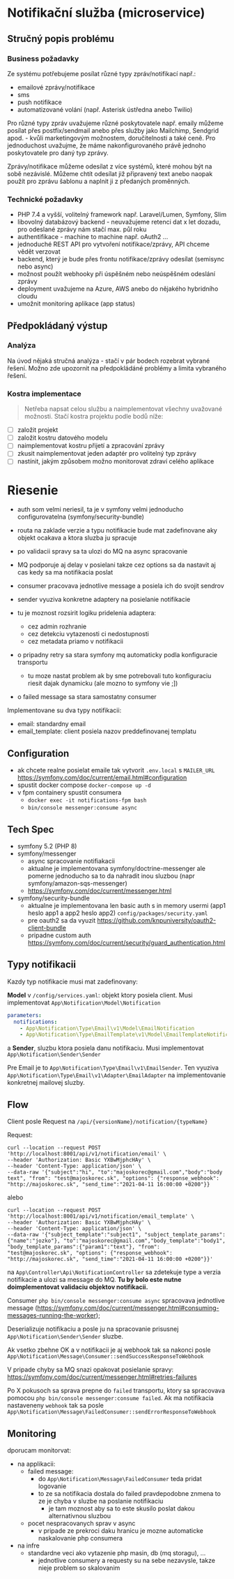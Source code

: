 # Notifikační služba (microservice)

## Stručný popis problému

### Business požadavky
Ze systému potřebujeme posílat různé typy zpráv/notifikací např.:
- emailové zprávy/notifikace
- sms
- push notifikace
- automatizované volání (např. Asterisk ústředna anebo Twilio)

Pro různé typy zpráv uvažujeme různé poskytovatele např. emaily můžeme posílat přes postfix/sendmail
anebo přes služby jako Mailchimp, Sendgrid apod. - kvůli marketingovým možnostem, doručitelnosti a také ceně.
Pro jednoduchost uvažujme, že máme nakonfigurovaného právě jednoho poskytovatele pro daný typ zprávy.

Zprávy/notifikace můžeme odesílat z více systémů, které mohou být na sobě nezávislé. Můžeme chtít odesílat již připravený text
anebo naopak použít pro zprávu šablonu a naplnit ji z předaných proměnných.

### Technické požadavky
- PHP 7.4 a vyšší, volitelný framework např. Laravel/Lumen, Symfony, Slim
- libovolný databázový backend - neuvažujeme retenci dat x let dozadu, pro odeslané zprávy nám stačí max. půl roku
- authentifikace - machine to machine např. oAuth2 ...
- jednoduché REST API pro vytvoření notifikace/zprávy, API chceme vědět verzovat
- backend, který je bude přes frontu notifikace/zprávy odesílat (semisync nebo async)
- možnost použít webhooky při úspěšném nebo neúspěšném odeslání zprávy
- deployment uvažujeme na Azure, AWS anebo do nějakého hybridního cloudu
- umožnit monitoring aplikace (app status)

## Předpokládaný výstup

### Analýza
Na úvod nějaká stručná analýza - stačí v pár bodech rozebrat vybrané řešení.
Možno zde upozornit na předpokládáné problémy a limita vybraného řešení.

### Kostra implementace
> Netřeba napsat celou službu a naimplementovat všechny uvažované možnosti. Stačí kostra projektu podle bodů níže:
- [ ] založit projekt
- [ ] založit kostru datového modelu
- [ ] naimplementovat kostru přijetí a zpracování zprávy
- [ ] zkusit naimplementovat jeden adaptér pro volitelný typ zprávy
- [ ] nastínit, jakým způsobem možno monitorovat zdraví celého aplikace

# Riesenie

- auth som velmi neriesil, ta je v symfony velmi jednoducho configurovatelna (symfony/security-bundle)


- routa na zaklade verzie a typu notifikacie bude mat zadefinovane aky objekt ocakava a ktora sluzba ju spracuje
- po validacii spravy sa ta ulozi do MQ na async spracovanie
- MQ podporuje aj delay v posielani takze cez options sa da nastavit aj cas kedy sa ma notifikacia poslat


- consumer pracovava jednotlive message a posiela ich do svojit sendrov
- sender vyuziva konkretne adaptery na posielanie notifikacie
- tu je moznost rozsirit logiku pridelenia adaptera:
  - cez admin rozhranie
  - cez detekciu vytazenosti ci nedostupnosti
  - cez metadata priamo v notifikacii
- o pripadny retry sa stara symfony mq automaticky podla konfiguracie transportu
  - tu moze nastat problem ak by sme potrebovali tuto konfiguraciu riesit dajak dynamicku (ale mozno to symfony vie ;])
- o failed message sa stara samostatny consumer

Implementovane su dva typy notifikacii:
- email: standardny email
- email_template: client posiela nazov preddefinovanej templatu 

## Configuration

- ak chcete realne posielat emaile tak vytvorit `.env.local` s `MAILER_URL` https://symfony.com/doc/current/email.html#configuration
- spustit docker compose `docker-compose up -d`
- v fpm containery spustit consumera
  - `docker exec -it notifications-fpm bash`
  - `bin/console messenger:consume async`

## Tech Spec
- symfony 5.2 (PHP 8)
- symfony/messenger
  - async spracovanie notifiakacii
  - aktualne je implementovana symfony/doctrine-messenger ale pomerne jednoducho sa to da nahradit inou sluzbou (napr symfony/amazon-sqs-messenger)  
  - https://symfony.com/doc/current/messenger.html
- symfony/security-bundle
  - aktualne je implementovana len basic auth s in memory usermi (app1 heslo app1 a app2 heslo app2) `config/packages/security.yaml`
  - pre oauth2 sa da vyuzit https://github.com/knpuniversity/oauth2-client-bundle
  - pripadne custom auth https://symfony.com/doc/current/security/guard_authentication.html
  
## Typy notifikacii

Kazdy typ notifikacie musi mat zadefinovany:

**Model** v `/config/services.yaml`: objekt ktory posiela client. Musi implementovat `App\Notification\Model\Notification`

```yaml
parameters:
  notifications:
    - App\Notification\Type\Email\v1\Model\EmailNotification
    - App\Notification\Type\EmailTemplate\v1\Model\EmailTemplateNotification
```

a **Sender**, sluzbu ktora posiela danu notifikaciu. Musi implementovat `App\Notification\Sender\Sender`

Pre Email je to `App\Notification\Type\Email\v1\EmailSender`. 
Ten vyuziva `App\Notification\Type\Email\v1\Adapter\EmailAdapter` na implementovanie konkretnej mailovej sluzby.

## Flow

Client posle Request na `/api/{versionName}/notification/{typeName}`

Request:

```
curl --location --request POST 'http://localhost:8001/api/v1/notification/email' \
--header 'Authorization: Basic YXBwMjphcHAy' \
--header 'Content-Type: application/json' \
--data-raw '{"subject":"hi", "to":"majoskorec@gmail.com","body":"body text", "from": "test@majoskorec.sk", "options": {"response_webhook": "http://majoskorec.sk", "send_time":"2021-04-11 16:00:00 +0200"}}
```
alebo
```
curl --location --request POST 'http://localhost:8001/api/v1/notification/email_template' \
--header 'Authorization: Basic YXBwMjphcHAy' \
--header 'Content-Type: application/json' \
--data-raw '{"subject_template":"subject1", "subject_template_params":{"name":"jozko"}, "to":"majoskorec@gmail.com","body_template":"body1", "body_template_params":{"param1":"text"}, "from": "test@majoskorec.sk", "options": {"response_webhook": "http://majoskorec.sk", "send_time":"2021-04-11 16:00:00 +0200"}}'
```

na `App\Controller\Api\NotificationController` sa zdetekuje type a verzia notifikacie a ulozi sa message do MQ.
**Tu by bolo este nutne doimplementovat validaciu objektov notifikacii.**

Consumer `php bin/console messenger:consume async` spracovava jednotlive message (https://symfony.com/doc/current/messenger.html#consuming-messages-running-the-worker);

Deserializuje notifikaciu a posle ju na spracovanie prisusnej `App\Notification\Sender\Sender` sluzbe.

Ak vsetko zbehne OK a v notifikacii je aj webhook tak sa nakonci posle `App\Notification\Message\Consumer::sendSuccessResponseToWebhook`

V pripade chyby sa MQ snazi opakovat posielanie spravy: https://symfony.com/doc/current/messenger.html#retries-failures

Po X pokusoch sa sprava prepne do `failed` transportu, ktory sa spracovava pomocou `php bin/console messenger:consume failed`.
Ak ma notifikacia nastaveneny `webhook` tak sa posle `App\Notification\Message\FailedConsumer::sendErrorResponseToWebhook`

## Monitoring

dporucam monitorvat:

- na applikacii:
  - failed message:
    - do `App\Notification\Message\FailedConsumer` teda pridat logovanie
    - to ze sa notifikacia dostala do failed pravdepodobne znmena to ze je chyba v sluzbe na poslanie notifikaciu
      - je tam moznost aby sa to este skusilo poslat dakou alternativnou sluzbou 
  - pocet nespracovanych sprav v async
    - v pripade ze prekroci daku hranicu je mozne automaticke naskalovanie php consumera
- na infre
  - standardne veci ako vytazenie php masin, db (mq storagu), ...
    - jednotlive consumery a requesty su na sebe nezavysle, takze nieje problem so skalovanim
